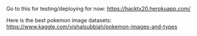 Go to this for testing/deploying for now: https://hacktx20.herokuapp.com/

Here is the best pokemon image datasets: https://www.kaggle.com/vishalsubbiah/pokemon-images-and-types
